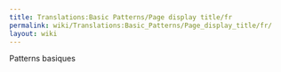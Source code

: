 ```yaml
---
title: Translations:Basic Patterns/Page display title/fr
permalink: wiki/Translations:Basic_Patterns/Page_display_title/fr/
layout: wiki
---
```


Patterns basiques
